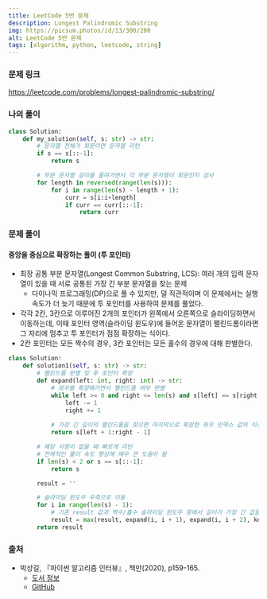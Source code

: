 ```yaml
---
title: LeetCode 5번 문제
description: Longest Palindromic Substring
img: https://picsum.photos/id/13/300/200
alt: LeetCode 5번 문제
tags: [algorithm, python, leetcode, string]
---
```


### 문제 링크

https://leetcode.com/problems/longest-palindromic-substring/

### 나의 풀이

```python
class Solution:
    def my_solution(self, s: str) -> str:
        # 문자열 전체가 회문이면 문자열 리턴
        if s == s[::-1]:
            return s

        # 부분 문자열 길이를 줄여가면서 각 부분 문자열이 회문인지 검사
        for length in reversed(range(len(s))):
            for i in range(len(s) - length + 1):
                curr = s[i:i+length]
                if curr == curr[::-1]:
                    return curr
```

### 문제 풀이

#### 중앙을 중심으로 확장하는 풀이 (투 포인터)

- 최장 공통 부분 문자열(Longest Common Substring, LCS): 여러 개의 입력 문자열이 있을 때 서로 공통된 가장 긴 부분 문자열을 찾는 문제
  - 다이나믹 프로그래밍(DP)으로 풀 수 있지만, 덜 직관적이며 이 문제에서는 실행 속도가 더 늦기 때문에 투 포인터를 사용하여 문제를 풀었다.
- 각각 2칸, 3칸으로 이루어진 2개의 포인터가 왼쪽에서 오른쪽으로 슬라이딩하면서 이동하는데, 이때 포인터 영역(슬라이딩 윈도우)에 들어온 문자열이 팰린드롬이라면 그 자리에 멈추고 투 포인터가 점점 확장하는 식이다.
- 2칸 포인터는 모든 짝수의 경우, 3칸 포인터는 모든 홀수의 경우에 대해 판별한다.

```python
class Solution:
    def solution1(self, s: str) -> str:
        # 팰린드롬 판별 및 투 포인터 확장
        def expand(left: int, right: int) -> str:
            # 좌우를 확장해가면서 팰린드롬 여부 판별
            while left >= 0 and right <= len(s) and s[left] == s[right-1]:
                left -= 1
                right += 1
    
            # 가장 긴 길이의 팰린드롬을 찾으면 마지막으로 확장한 좌우 인덱스 값의 이전 값을 사용
            return s[left + 1:right - 1]

        # 해당 사항이 없을 때 빠르게 리턴
        # 전체적인 풀이 속도 향상에 매우 큰 도움이 됨
        if len(s) < 2 or s == s[::-1]:
            return s

        result = ''

        # 슬라이딩 윈도우 우측으로 이동
        for i in range(len(s) - 1):
            # 기존 result 값과 짝수/홀수 슬라이딩 윈도우 중에서 길이가 가장 긴 값을 선택
            result = max(result, expand(i, i + 1), expand(i, i + 2), key=len)
        return result
```

### 출처

- 박상길, 『파이썬 알고리즘 인터뷰』, 책만(2020), p159-165.
  - [도서 정보](https://www.onlybook.co.kr/entry/algorithm-interview)
  - [GitHub](https://github.com/onlybooks/algorithm-interview)
